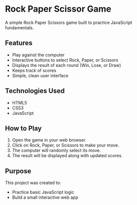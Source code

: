 # Rock Paper Scissor Game

A simple Rock Paper Scissors game built to practice JavaScript fundamentals.

## Features

- Play against the computer
- Interactive buttons to select Rock, Paper, or Scissors
- Displays the result of each round (Win, Lose, or Draw)
- Keeps track of scores
- Simple, clean user interface

## Technologies Used

- HTML5
- CSS3
- JavaScript

## How to Play

1. Open the game in your web browser.
2. Click on Rock, Paper, or Scissors to make your move.
3. The computer will randomly select its move.
4. The result will be displayed along with updated scores.

## Purpose

This project was created to:

- Practice basic JavaScript logic
- Build a small interactive web app
